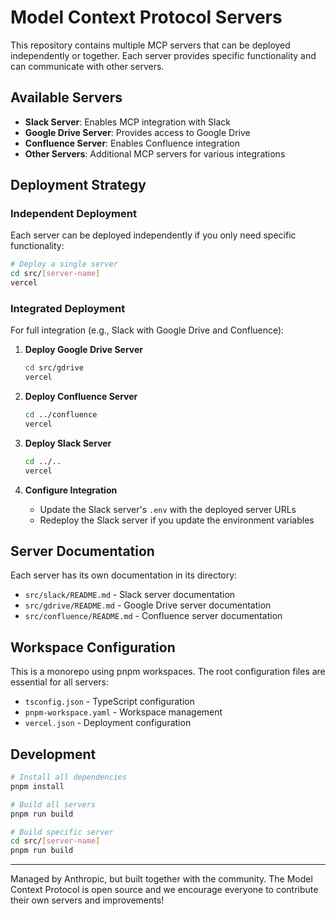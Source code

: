 # Model Context Protocol Servers

This repository contains multiple MCP servers that can be deployed independently or together. Each server provides specific functionality and can communicate with other servers.

## Available Servers

- **Slack Server**: Enables MCP integration with Slack
- **Google Drive Server**: Provides access to Google Drive
- **Confluence Server**: Enables Confluence integration
- **Other Servers**: Additional MCP servers for various integrations

## Deployment Strategy

### Independent Deployment
Each server can be deployed independently if you only need specific functionality:
```bash
# Deploy a single server
cd src/[server-name]
vercel
```

### Integrated Deployment
For full integration (e.g., Slack with Google Drive and Confluence):

1. **Deploy Google Drive Server**
   ```bash
   cd src/gdrive
   vercel
   ```

2. **Deploy Confluence Server**
   ```bash
   cd ../confluence
   vercel
   ```

3. **Deploy Slack Server**
   ```bash
   cd ../..
   vercel
   ```

4. **Configure Integration**
   - Update the Slack server's `.env` with the deployed server URLs
   - Redeploy the Slack server if you update the environment variables

## Server Documentation

Each server has its own documentation in its directory:
- `src/slack/README.md` - Slack server documentation
- `src/gdrive/README.md` - Google Drive server documentation
- `src/confluence/README.md` - Confluence server documentation

## Workspace Configuration

This is a monorepo using pnpm workspaces. The root configuration files are essential for all servers:
- `tsconfig.json` - TypeScript configuration
- `pnpm-workspace.yaml` - Workspace management
- `vercel.json` - Deployment configuration

## Development

```bash
# Install all dependencies
pnpm install

# Build all servers
pnpm run build

# Build specific server
cd src/[server-name]
pnpm run build
```

---

Managed by Anthropic, but built together with the community. The Model Context Protocol is open source and we encourage everyone to contribute their own servers and improvements!
